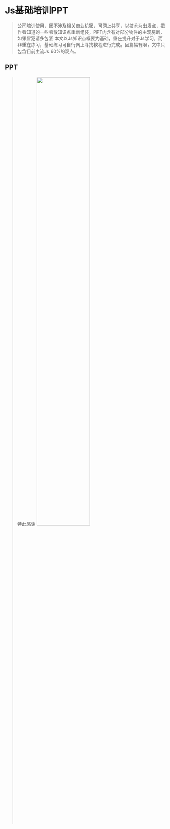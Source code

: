 # Js基础培训PPT

> 公司培训使用，因不涉及相关商业机密，可网上共享，以技术为出发点，把作者知道的一些零散知识点重新组装，PPT内含有对部分物件的主观臆断，如果冒犯请多包涵
> 本文以Js知识点概要为基础，重在提升对于Js学习，而非重在练习，基础练习可自行网上寻找教程进行完成。因篇幅有限，文中只包含目前主流Js 60%的观点。

## PPT
> 特此感谢  <img src="http://img.blog.csdn.net/20170120190855355?watermark/2/text/aHR0cDovL2Jsb2cuY3Nkbi5uZXQvdTAxMDQxNjEwMQ==/font/5a6L5L2T/fontsize/400/fill/I0JBQkFCMA==/dissolve/70/gravity/SouthEast" width="60%" alt=""/>
